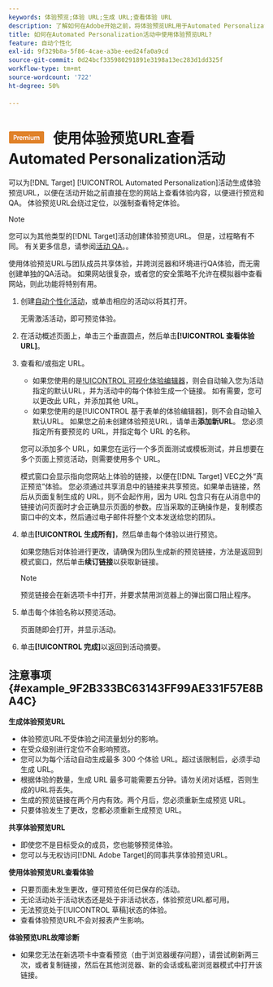 ```yaml
---
keywords: 体验预览;体验 URL;生成 URL;查看体验 URL
description: 了解如何在Adobe开始之前，将体验预览URL用于Automated Personalization活动 [!DNL Target] ，以便直接在您的网站上查看体验内容。
title: 如何在Automated Personalization活动中使用体验预览URL?
feature: 自动个性化
exl-id: 9f329b8a-5f86-4cae-a3be-eed24fa0a9cd
source-git-commit: 0d24bcf335980291891e3198a13ec283d1dd325f
workflow-type: tm+mt
source-wordcount: '722'
ht-degree: 50%

---
```


# ![](/help/assets/premium.png) 使用体验预览URL查看Automated Personalization活动

可以为[!DNL Target] [!UICONTROL  Automated Personalization]活动生成体验预览URL，以便在活动开始之前直接在您的网站上查看体验内容，以便进行预览和QA。 体验预览URL会绕过定位，以强制查看特定体验。

>[!NOTE]
>
>您可以为其他类型的[!DNL Target]活动创建体验预览URL。 但是，过程略有不同。 有关更多信息，请参阅[活动 QA](/help/c-activities/c-activity-qa/activity-qa.md#preview)。。

使用体验预览URL与团队成员共享体验，并跨浏览器和环境进行QA体验，而无需创建单独的QA活动。 如果网站很复杂，或者您的安全策略不允许在模拟器中查看网站，则此功能将特别有用。

1. 创建[自动个性化活动](/help/c-activities/t-automated-personalization/create-ap-activity.md#task_8AAF837796D74CF893CA2F88BA1491C9)，或单击相应的活动以将其打开。

   无需激活活动，即可预览体验。

1. 在活动概述页面上，单击三个垂直圆点，然后单击&#x200B;**[!UICONTROL 查看体验URL]**。

1. 查看和/或指定 URL。

   * 如果您使用的是[!UICONTROL 可视化体验编辑器](VEC)，则会自动输入您为活动指定的默认URL，并为活动中的每个体验生成一个链接。 如有需要，您可以更改此 URL，并添加其他 URL。
   * 如果您使用的是[!UICONTROL 基于表单的体验编辑器]，则不会自动输入默认URL。 如果您之前未创建体验预览URL，请单击&#x200B;**添加新URL**。 您必须指定所有要预览的 URL，并指定每个 URL 的名称。

   您可以添加多个 URL，如果您在运行一个多页面测试或模板测试，并且想要在多个页面上预览活动，则需要使用多个 URL。

   模式窗口会显示指向您网站上体验的链接，以便在[!DNL Target] VEC之外“真正预览”体验。 您必须通过共享消息中的链接来共享预览。如果单击链接，然后从页面复制生成的 URL，则不会起作用，因为 URL 包含只有在从消息中的链接访问页面时才会正确显示页面的参数。应当采取的正确操作是，复制模态窗口中的文本，然后通过电子邮件将整个文本发送给您的团队。

1. 单击&#x200B;**[!UICONTROL 生成所有]**，然后单击每个体验以进行预览。

   如果您随后对体验进行更改，请确保为团队生成新的预览链接，方法是返回到模式窗口，然后单击&#x200B;**续订链接**&#x200B;以获取新链接。

   >[!NOTE]
   >
   >预览链接会在新选项卡中打开，并要求禁用浏览器上的弹出窗口阻止程序。

1. 单击每个体验名称以预览活动。

   页面随即会打开，并显示活动。

1. 单击&#x200B;**[!UICONTROL 完成]**&#x200B;以返回到活动摘要。

## 注意事项 {#example_9F2B333BC63143FF99AE331F57E8BA4C}

**生成体验预览URL**

* 体验预览URL不受体验之间流量划分的影响。
* 在受众级别进行定位不会影响预览。
* 您可以为每个活动自动生成最多 300 个体验 URL。超过该限制后，必须手动生成 URL。
* 根据体验的数量，生成 URL 最多可能需要五分钟。请勿关闭对话框，否则生成的URL将丢失。
* 生成的预览链接在两个月内有效。两个月后，您必须重新生成预览 URL。
* 只要体验发生了更改，您都必须重新生成预览 URL。

**共享体验预览URL**

* 即使您不是目标受众的成员，您也能够预览体验。
* 您可以与无权访问[!DNL Adobe Target]的同事共享体验预览URL。

**使用体验预览URL查看体验**

* 只要页面未发生更改，便可预览任何已保存的活动。
* 无论活动处于活动状态还是处于非活动状态，体验预览URL都可用。
* 无法预览处于[!UICONTROL 草稿]状态的体验。
* 查看体验预览URL不会对报表产生影响。

**体验预览URL故障诊断**

* 如果您无法在新选项卡中查看预览（由于浏览器缓存问题），请尝试刷新两三次，或者复制链接，然后在其他浏览器、新的会话或私密浏览器模式中打开该链接。
